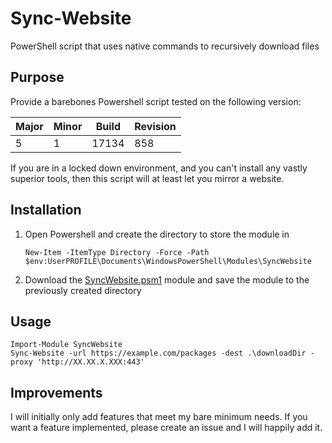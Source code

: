 # Sync-Website
PowerShell script that uses native commands to recursively download files

## Purpose 
Provide a barebones Powershell script tested on the following version:

|Major|Minor|Build|Revision|
|---|---|---|---
|5|1|17134|858

If you are in a locked down environment, and you can't install any vastly superior tools, then this script will at least let you mirror a website.

## Installation
1. Open Powershell and create the directory to store the module in

   `New-Item -ItemType Directory -Force -Path $env:UserPROFILE\Documents\WindowsPowerShell\Modules\SyncWebsite`
   
2. Download the [SyncWebsite.psm1](https://raw.githubusercontent.com/lukepafford/Sync-Website/master/Sync-Website.ps1) module and save the module to the previously created directory

## Usage
```
Import-Module SyncWebsite
Sync-Website -url https://example.com/packages -dest .\downloadDir -proxy 'http://XX.XX.X.XXX:443'
```

## Improvements
I will initially only add features that meet my bare minimum needs. If you want a feature implemented, please create an issue and I will happily add it.
